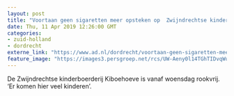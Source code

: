 ```yaml
---
layout: post
title: "Voortaan geen sigaretten meer opsteken op  Zwijndrechtse kinderboerderij"
date: Thu, 11 Apr 2019 12:26:00 GMT
categories: 
- zuid-holland 
- dordrecht 
externe_link: "https://www.ad.nl/dordrecht/voortaan-geen-sigaretten-meer-opsteken-op-zwijndrechtse-kinderboerderij~a0188ceb/"
feature_image: "https://images3.persgroep.net/rcs/UW-Aeny0l14TGhTIDvqWuxfjX3A/diocontent/141186695/_fitwidth/400/?appId=21791a8992982cd8da851550a453bd7f&quality=0.7"
---
```


De Zwijndrechtse kinderboerderij Kiboehoeve is vanaf woensdag rookvrij. ‘Er komen hier veel kinderen’.
